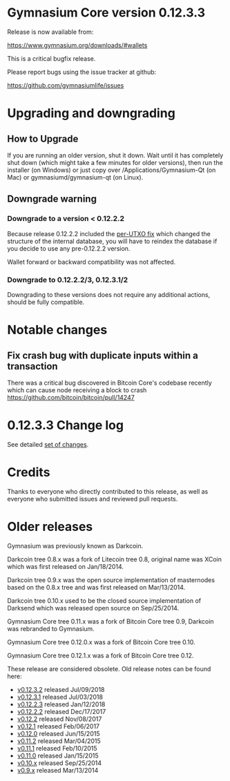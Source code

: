 Gymnasium Core version 0.12.3.3
==========================

Release is now available from:

  <https://www.gymnasium.org/downloads/#wallets>

This is a critical bugfix release.

Please report bugs using the issue tracker at github:

  <https://github.com/gymnasiumlife/issues>


Upgrading and downgrading
=========================

How to Upgrade
--------------

If you are running an older version, shut it down. Wait until it has completely
shut down (which might take a few minutes for older versions), then run the
installer (on Windows) or just copy over /Applications/Gymnasium-Qt (on Mac) or
gymnasiumd/gymnasium-qt (on Linux).

Downgrade warning
-----------------

### Downgrade to a version < 0.12.2.2

Because release 0.12.2.2 included the [per-UTXO fix](release-notes/gymnasium/release-notes-0.12.2.2.md#per-utxo-fix)
which changed the structure of the internal database, you will have to reindex
the database if you decide to use any pre-0.12.2.2 version.

Wallet forward or backward compatibility was not affected.

### Downgrade to 0.12.2.2/3, 0.12.3.1/2

Downgrading to these versions does not require any additional actions, should be
fully compatible.


Notable changes
===============

Fix crash bug with duplicate inputs within a transaction
--------------------------------------------------------

There was a critical bug discovered in Bitcoin Core's codebase recently which
can cause node receiving a block to crash https://github.com/bitcoin/bitcoin/pull/14247

0.12.3.3 Change log
===================

See detailed [set of changes](https://github.com/gymnasiumlife/compare/v0.12.3.2...gymnasiumpay:v0.12.3.3).

Credits
=======

Thanks to everyone who directly contributed to this release,
as well as everyone who submitted issues and reviewed pull requests.


Older releases
==============

Gymnasium was previously known as Darkcoin.

Darkcoin tree 0.8.x was a fork of Litecoin tree 0.8, original name was XCoin
which was first released on Jan/18/2014.

Darkcoin tree 0.9.x was the open source implementation of masternodes based on
the 0.8.x tree and was first released on Mar/13/2014.

Darkcoin tree 0.10.x used to be the closed source implementation of Darksend
which was released open source on Sep/25/2014.

Gymnasium Core tree 0.11.x was a fork of Bitcoin Core tree 0.9,
Darkcoin was rebranded to Gymnasium.

Gymnasium Core tree 0.12.0.x was a fork of Bitcoin Core tree 0.10.

Gymnasium Core tree 0.12.1.x was a fork of Bitcoin Core tree 0.12.

These release are considered obsolete. Old release notes can be found here:

- [v0.12.3.2](https://github.com/gymnasiumlife/blob/master/doc/release-notes/gymnasium/release-notes-0.12.3.2.md) released Jul/09/2018
- [v0.12.3.1](https://github.com/gymnasiumlife/blob/master/doc/release-notes/gymnasium/release-notes-0.12.3.1.md) released Jul/03/2018
- [v0.12.2.3](https://github.com/gymnasiumlife/blob/master/doc/release-notes/gymnasium/release-notes-0.12.2.3.md) released Jan/12/2018
- [v0.12.2.2](https://github.com/gymnasiumlife/blob/master/doc/release-notes/gymnasium/release-notes-0.12.2.2.md) released Dec/17/2017
- [v0.12.2](https://github.com/gymnasiumlife/blob/master/doc/release-notes/gymnasium/release-notes-0.12.2.md) released Nov/08/2017
- [v0.12.1](https://github.com/gymnasiumlife/blob/master/doc/release-notes/gymnasium/release-notes-0.12.1.md) released Feb/06/2017
- [v0.12.0](https://github.com/gymnasiumlife/blob/master/doc/release-notes/gymnasium/release-notes-0.12.0.md) released Jun/15/2015
- [v0.11.2](https://github.com/gymnasiumlife/blob/master/doc/release-notes/gymnasium/release-notes-0.11.2.md) released Mar/04/2015
- [v0.11.1](https://github.com/gymnasiumlife/blob/master/doc/release-notes/gymnasium/release-notes-0.11.1.md) released Feb/10/2015
- [v0.11.0](https://github.com/gymnasiumlife/blob/master/doc/release-notes/gymnasium/release-notes-0.11.0.md) released Jan/15/2015
- [v0.10.x](https://github.com/gymnasiumlife/blob/master/doc/release-notes/gymnasium/release-notes-0.10.0.md) released Sep/25/2014
- [v0.9.x](https://github.com/gymnasiumlife/blob/master/doc/release-notes/gymnasium/release-notes-0.9.0.md) released Mar/13/2014

